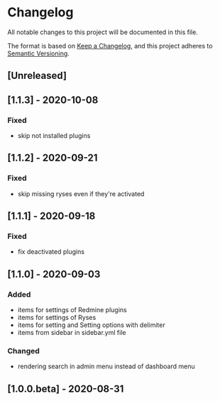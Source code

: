 # Changelog

All notable changes to this project will be documented in this file.

The format is based on [Keep a Changelog](https://keepachangelog.com/en/1.0.0/),
and this project adheres to [Semantic Versioning](https://semver.org/spec/v2.0.0.html).

## [Unreleased]

## [1.1.3] - 2020-10-08
### Fixed
- skip not installed plugins


## [1.1.2] - 2020-09-21
### Fixed
- skip missing ryses even if they're activated


## [1.1.1] - 2020-09-18
### Fixed
- fix deactivated plugins


## [1.1.0] - 2020-09-03
### Added
-  items for settings of Redmine plugins
-  items for settings of Ryses
-  items for setting and Setting options with delimiter
-  items from sidebar in sidebar.yml file

### Changed
- rendering search in admin menu instead of dashboard menu


## [1.0.0.beta] - 2020-08-31